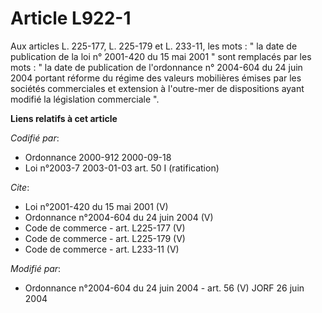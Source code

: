 # Article L922-1

Aux articles L. 225-177, L. 225-179 et L. 233-11, les mots : " la date de publication de la loi n° 2001-420 du 15 mai 2001 "
sont remplacés par les mots : " la date de publication de l'ordonnance n° 2004-604 du 24 juin 2004 portant réforme du régime
des valeurs mobilières émises par les sociétés commerciales et extension à l'outre-mer de dispositions ayant modifié la
législation commerciale ".

**Liens relatifs à cet article**

_Codifié par_:

  - Ordonnance 2000-912 2000-09-18
  - Loi n°2003-7 2003-01-03 art. 50 I (ratification)

_Cite_:

  - Loi n°2001-420 du 15 mai 2001 (V)
  - Ordonnance n°2004-604 du 24 juin 2004 (V)
  - Code de commerce - art. L225-177 (V)
  - Code de commerce - art. L225-179 (V)
  - Code de commerce - art. L233-11 (V)

_Modifié par_:

  - Ordonnance n°2004-604 du 24 juin 2004 - art. 56 (V) JORF 26 juin 2004
